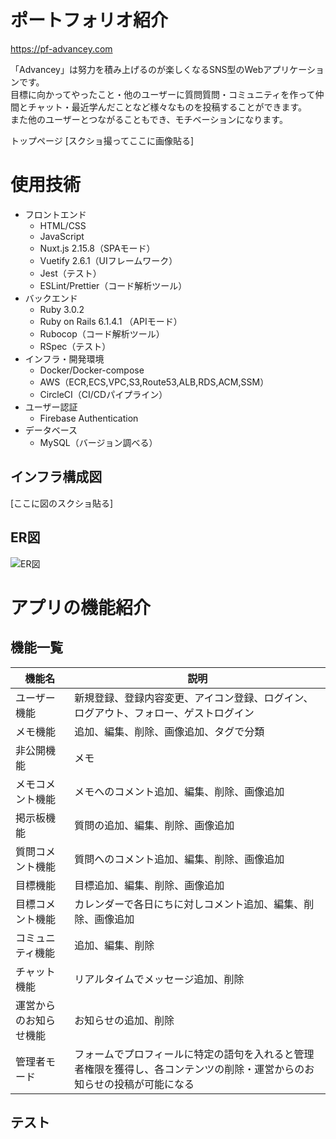 # ポートフォリオ紹介

https://pf-advancey.com

「Advancey」は努力を積み上げるのが楽しくなるSNS型のWebアプリケーションです。  
目標に向かってやったこと・他のユーザーに質問質問・コミュニティを作って仲間とチャット・最近学んだことなど様々なものを投稿することができます。  
また他のユーザーとつながることもでき、モチベーションになります。

トップページ
[スクショ撮ってここに画像貼る]

# 使用技術
- フロントエンド
  -  HTML/CSS
  - JavaScript
  - Nuxt.js 2.15.8（SPAモード）
  - Vuetify 2.6.1（UIフレームワーク）
  - Jest（テスト）
  - ESLint/Prettier（コード解析ツール）
- バックエンド
  - Ruby 3.0.2
  - Ruby on Rails 6.1.4.1 （APIモード）
  - Rubocop（コード解析ツール）
  - RSpec（テスト）
- インフラ・開発環境
  - Docker/Docker-compose
  - AWS（ECR,ECS,VPC,S3,Route53,ALB,RDS,ACM,SSM）
  - CircleCI（CI/CDパイプライン）
- ユーザー認証
  - Firebase Authentication
- データベース
  - MySQL（バージョン調べる）


## インフラ構成図
[ここに図のスクショ貼る]

## ER図
![ER図](https://qiita-image-store.s3.ap-northeast-1.amazonaws.com/0/621282/a1d4a401-e89d-7146-6687-1e93ef4d2b4d.png)

# アプリの機能紹介
## 機能一覧
|  機能名  |  説明  |
| ---- | ---- |
|  ユーザー機能  |  新規登録、登録内容変更、アイコン登録、ログイン、ログアウト、フォロー、ゲストログイン  |
|  メモ機能  |  追加、編集、削除、画像追加、タグで分類  |
|  非公開機能  |  メモ  |
|  メモコメント機能  |  メモへのコメント追加、編集、削除、画像追加  |
|  掲示板機能  |  質問の追加、編集、削除、画像追加  |
|  質問コメント機能  |  質問へのコメント追加、編集、削除、画像追加  |
|  目標機能  |  目標追加、編集、削除、画像追加  |
|  目標コメント機能  |  カレンダーで各日にちに対しコメント追加、編集、削除、画像追加  |
|  コミュニティ機能  |  追加、編集、削除  |
|  チャット機能  |  リアルタイムでメッセージ追加、削除  |
|  運営からのお知らせ機能  |  お知らせの追加、削除  |
|  管理者モード  |  フォームでプロフィールに特定の語句を入れると管理者権限を獲得し、各コンテンツの削除・運営からのお知らせの投稿が可能になる  |
## テスト